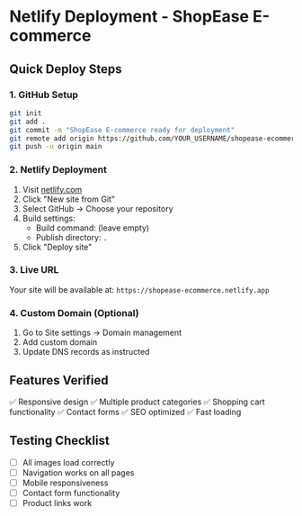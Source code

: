 # Netlify Deployment - ShopEase E-commerce

## Quick Deploy Steps

### 1. GitHub Setup
```bash
git init
git add .
git commit -m "ShopEase E-commerce ready for deployment"
git remote add origin https://github.com/YOUR_USERNAME/shopease-ecommerce.git
git push -u origin main
```

### 2. Netlify Deployment
1. Visit [netlify.com](https://netlify.com)
2. Click "New site from Git"
3. Select GitHub → Choose your repository
4. Build settings:
   - Build command: (leave empty)
   - Publish directory: `.`
5. Click "Deploy site"

### 3. Live URL
Your site will be available at: `https://shopease-ecommerce.netlify.app`

### 4. Custom Domain (Optional)
1. Go to Site settings → Domain management
2. Add custom domain
3. Update DNS records as instructed

## Features Verified
✅ Responsive design
✅ Multiple product categories
✅ Shopping cart functionality
✅ Contact forms
✅ SEO optimized
✅ Fast loading

## Testing Checklist
- [ ] All images load correctly
- [ ] Navigation works on all pages
- [ ] Mobile responsiveness
- [ ] Contact form functionality
- [ ] Product links work
